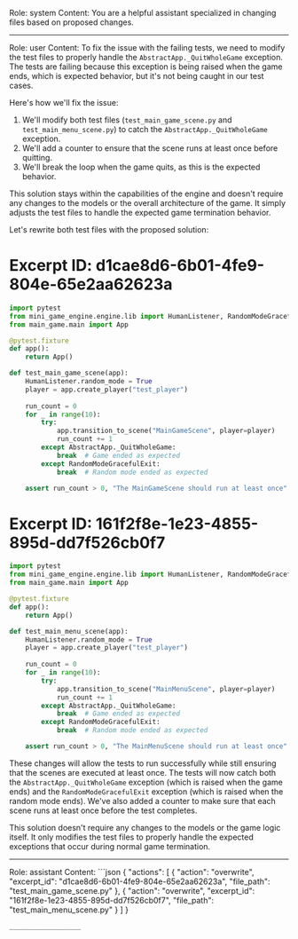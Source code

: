 Role: system
Content: You are a helpful assistant specialized in changing files based on proposed changes.
__________________
Role: user
Content: To fix the issue with the failing tests, we need to modify the test files to properly handle the `AbstractApp._QuitWholeGame` exception. The tests are failing because this exception is being raised when the game ends, which is expected behavior, but it's not being caught in our test cases.

Here's how we'll fix the issue:

1. We'll modify both test files (`test_main_game_scene.py` and `test_main_menu_scene.py`) to catch the `AbstractApp._QuitWholeGame` exception.
2. We'll add a counter to ensure that the scene runs at least once before quitting.
3. We'll break the loop when the game quits, as this is the expected behavior.

This solution stays within the capabilities of the engine and doesn't require any changes to the models or the overall architecture of the game. It simply adjusts the test files to handle the expected game termination behavior.

Let's rewrite both test files with the proposed solution:

# Excerpt ID: d1cae8d6-6b01-4fe9-804e-65e2aa62623a
```python test_main_game_scene.py
import pytest
from mini_game_engine.engine.lib import HumanListener, RandomModeGracefulExit, AbstractApp
from main_game.main import App

@pytest.fixture
def app():
    return App()

def test_main_game_scene(app):
    HumanListener.random_mode = True
    player = app.create_player("test_player")
    
    run_count = 0
    for _ in range(10):
        try:
            app.transition_to_scene("MainGameScene", player=player)
            run_count += 1
        except AbstractApp._QuitWholeGame:
            break  # Game ended as expected
        except RandomModeGracefulExit:
            break  # Random mode ended as expected

    assert run_count > 0, "The MainGameScene should run at least once"
```

# Excerpt ID: 161f2f8e-1e23-4855-895d-dd7f526cb0f7
```python test_main_menu_scene.py
import pytest
from mini_game_engine.engine.lib import HumanListener, RandomModeGracefulExit, AbstractApp
from main_game.main import App

@pytest.fixture
def app():
    return App()

def test_main_menu_scene(app):
    HumanListener.random_mode = True
    player = app.create_player("test_player")
    
    run_count = 0
    for _ in range(10):
        try:
            app.transition_to_scene("MainMenuScene", player=player)
            run_count += 1
        except AbstractApp._QuitWholeGame:
            break  # Game ended as expected
        except RandomModeGracefulExit:
            break  # Random mode ended as expected

    assert run_count > 0, "The MainMenuScene should run at least once"
```

These changes will allow the tests to run successfully while still ensuring that the scenes are executed at least once. The tests will now catch both the `AbstractApp._QuitWholeGame` exception (which is raised when the game ends) and the `RandomModeGracefulExit` exception (which is raised when the random mode ends). We've also added a counter to make sure that each scene runs at least once before the test completes.

This solution doesn't require any changes to the models or the game logic itself. It only modifies the test files to properly handle the expected exceptions that occur during normal game termination.
__________________
Role: assistant
Content: ```json
{
  "actions": [
    {
      "action": "overwrite",
      "excerpt_id": "d1cae8d6-6b01-4fe9-804e-65e2aa62623a",
      "file_path": "test_main_game_scene.py"
    },
    {
      "action": "overwrite",
      "excerpt_id": "161f2f8e-1e23-4855-895d-dd7f526cb0f7",
      "file_path": "test_main_menu_scene.py"
    }
  ]
}
```
__________________
